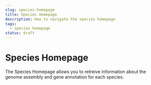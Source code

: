 ```yaml
---
slug: species-homepage
title: Species Homepage
description: How to navigate the species homepage
tags:
  - species homepage
status: draft
---
```


# Species Homepage

The Species Homepage allows you to retreive information about the genome assembly and gene annotation for each species.

